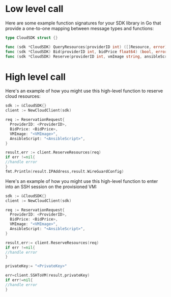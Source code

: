 # Low level call

Here are some example function signatures for your SDK library in Go that provide a one-to-one mapping between message types and functions:

```go
type CloudSDK struct {}

func (sdk *CloudSDK) QueryResources(providerID int) ([]Resource, error) {}
func (sdk *CloudSDK) Bid(providerID int, bidPrice float64) (bool, error) {}
func (sdk *CloudSDK) Reserve(providerID int, vmImage string, ansibleScript string) (ReservationDetails, error) {}
```

# High level call

Here's an example of how you might use this high-level function to reserve cloud resources:

```go
sdk := &CloudSDK{}
client := NewCloudClient(sdk)

req := ReservationRequest{
  ProviderID: <ProviderID>,
  BidPrice: <BidPrice>,
  VMImage: "<VMImage>",
  AnsibleScript: "<AnsibleScript>",
}

result,err := client.ReserveResources(req)
if err !=nil{
//handle error 
}
fmt.Println(result.IPAddress,result.WireGuardConfig)
```

Here's an example of how you might use this high-level function to enter into an SSH session on the provisioned VM:

```go
sdk := &CloudSDK{}
client := NewCloudClient(sdk)

req := ReservationRequest{
  ProviderID: <ProviderID>,
  BidPrice: <BidPrice>,
  VMImage: "<VMImage>",
  AnsibleScript: "<AnsibleScript>",
}

result,err:= client.ReserveResources(req)
if err !=nil{
//handle error 
}

privateKey:= "<PrivateKey>"

err=client.SSHToVM(result,privateKey)
if err!=nil{
//handle error 
}
```
